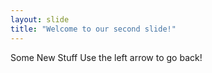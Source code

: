 ```yaml
---
layout: slide
title: "Welcome to our second slide!"
---
```

Some New Stuff
Use the left arrow to go back!
